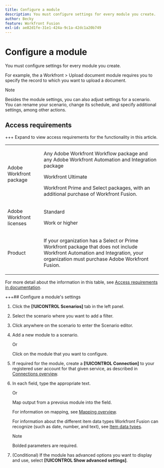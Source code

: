 ```yaml
---
title: Configure a module
description: You must configure settings for every module you create.
author: Becky
feature: Workfront Fusion
exl-id: ae82d1fe-31e1-424a-9c1a-42dc1a20b749
---
```

# Configure a module

You must configure settings for every module you create.

For example, the a Workfront > Upload document module requires you to specify the record to which you want to upload a document.

>[!NOTE]
>
>Besides the module settings, you can also adjust settings for a scenario. You can rename your scenario, change its schedule, and specify additional settings, among other actions.

## Access requirements

+++ Expand to view access requirements for the functionality in this article.

<table style="table-layout:auto">
 <col> 
 <col> 
 <tbody> 
  <tr> 
   <td role="rowheader">Adobe Workfront package</td> 
   <td> <p>Any Adobe Workfront Workflow package and any Adobe Workfront Automation and Integration package</p><p>Workfront Ultimate</p><p>Workfront Prime and Select packages, with an additional purchase of Workfront Fusion.</p> </td> 
  </tr> 
  <tr data-mc-conditions=""> 
   <td role="rowheader">Adobe Workfront licenses</td> 
   <td> <p>Standard</p><p>Work or higher</p> </td> 
  </tr> 
  <tr> 
   <td role="rowheader">Product</td> 
   <td>
   <p>If your organization has a Select or Prime Workfront package that does not include Workfront Automation and Integration, your organization must purchase Adobe Workfront Fusion.</li></ul>
   </td> 
  </tr>
 </tbody> 
</table>

For more detail about the information in this table, see [Access requirements in documentation](/help/workfront-fusion/references/licenses-and-roles/access-level-requirements-in-documentation.md).

+++## Configure a module's settings

1. Click the **[!UICONTROL Scenarios]** tab in the left panel.
1. Select the scenario where you want to add a filter.
1. Click anywhere on the scenario to enter the Scenario editor.
1. Add a new module to a scenario.

   Or

   Click on the module that you want to configure.

1. If required for the module, create a **[!UICONTROL Connection]** to your registered user account for that given service, as described in [Connections overview](/help/workfront-fusion/get-started-with-fusion/understand-fusion/connection-overview.md).
1. In each field, type the appropriate text.

   Or

   Map output from a prevoius module into the field.
   
   For information on mapping, see [Mapping overview](/help/workfront-fusion/get-started-with-fusion/understand-fusion/mapping-overview.md).

   For information about the different item data types Workfront Fusion can recognize (such as date, number, and text), see [Item data types](/help/workfront-fusion/references/mapping-panel/data-types/item-data-types.md).

   >[!NOTE]
   >
   >Bolded parameters are required.

1. (Conditional) If the module has advanced options you want to display and use, select **[!UICONTROL Show advanced settings]**.
